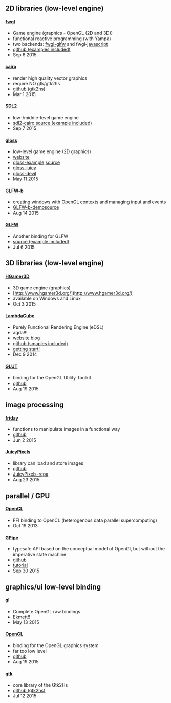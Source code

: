 ## 2D libraries (low-level engine)

#### [fwgl](https://hackage.haskell.org/package/fwgl)

+  Game engine (graphics - OpenGL (2D and 3D))
+ functional reactive programming (with Yampa)
+ two backends: [fwgl-glfw](https://hackage.haskell.org/package/fwgl-glfw) and fwgl-[javascript](https://hackage.haskell.org/package/fwgl-javascript)
+ [github (examples included)](https://github.com/ziocroc/FWGL)
+ Sep 6 2015

#### [cairo](https://hackage.haskell.org/package/cairo)

+ render high quality vector graphics
+ require NO gtk/gtk2hs
+ [github (gtk2hs)](https://github.com/gtk2hs/gtk2hs)
+ Mar 1 2015

#### [SDL2](https://hackage.haskell.org/package/sdl2)

+ low-/middle-level game engine 
+ [sdl2-cairo](https://hackage.haskell.org/package/sdl2-cairo) [source (example included)](https://github.com/apirogov/sdl2-cairo)
+ Sep 7 2015

#### [gloss](https://hackage.haskell.org/package/gloss)

+ low-level game engine (2D graphics)
+ [website](http://gloss.ouroborus.net/) 
+ [gloss-example](http://hackage.haskell.org/package/gloss-examples) [source](https://github.com/benl23x5/gloss/tree/master/gloss-examples)
+ [gloss-juicy](https://hackage.haskell.org/package/gloss-juicy)
+ [gloss-devil](https://hackage.haskell.org/package/gloss-devil)
+ May 11 2015

#### [GLFW-b](https://hackage.haskell.org/package/GLFW-b)

+ creating windows with OpenGL contexts and managing input and events
+ [GLFW-b-demo](https://hackage.haskell.org/package/GLFW-b-demo)[source](https://github.com/bsl/GLFW-b-demo)
+ Aug 14 2015

#### [GLFW](https://hackage.haskell.org/package/GLFW)

+ Another binding for GLFW
+ [source (example included)](http://code.haskell.org/GLFW/)
+ Jul 6 2015

## 3D libraries (low-level engine)

#### [HGamer3D](https://hackage.haskell.org/package/HGamer3D)

+ 3D game engine (graphics)
+ [http://www.hgamer3d.org/](http://www.hgamer3d.org/)
+ available on Windows and Linux
+ Oct 3 2015

#### [LambdaCube](https://hackage.haskell.org/package/lambdacube-core)

+ Purely Functional Rendering Engine (eDSL)
+ agda!!!
+ [website](http://lambdacube3d.com/) [blog](https://lambdacube3d.wordpress.com/) 
+ [github (smaples included)](https://github.com/lambdacube3d/lambdacube-edsl)
+ [getting start!](https://lambdacube3d.wordpress.com/getting-started/)
+ Dec 9 2014

#### [GLUT](http://hackage.haskell.org/package/GLUT)

+ binding for the OpenGL Utility Toolkit
+ [github](https://github.com/haskell-opengl/GLUT)
+ Aug 19 2015

## image processing

#### [friday](https://hackage.haskell.org/package/friday)

+ functions to manipulate images in a functional way
+ [github](https://github.com/RaphaelJ/friday)
+ Jun 2 2015 

#### [JuicyPixels](https://hackage.haskell.org/package/JuicyPixels)

+ library can load and store images
+ [github](https://github.com/Twinside/Juicy.Pixels)
+ [JuicyPixels-repa](http://hackage.haskell.org/package/JuicyPixels-repa)
+ Aug 23 2015 

## parallel / GPU

#### [OpenCL](https://hackage.haskell.org/package/OpenCL)

+ FFI binding to OpenCL (heterogenous data parallel supercomputing)
+ Oct 19 2013

#### [GPipe](https://hackage.haskell.org/package/GPipe)

+ typesafe API based on the conceptual model of OpenGl, but without the imperative state machine
+ [github](https://github.com/tobbebex/GPipe-Core)
+ [tutorial](http://tobbebex.blogspot.se/2015/09/gpu-programming-in-haskell-using-gpipe.html)
+ Sep 30 2015

## graphics/ui low-level binding

#### [gl](https://hackage.haskell.org/package/gl)

+ Complete OpenGL raw bindings 
+ [Ekmett](https://github.com/ekmett/gl)!!
+ May 13 2015

#### [OpenGL](https://hackage.haskell.org/package/OpenGL)

+ binding for the OpenGL graphics system
+ far too low level
+ [github](https://github.com/haskell-opengl/OpenGL)
+ Aug 19 2015

#### [gtk](https://hackage.haskell.org/package/gtk)

+ core library of the Gtk2Hs
+ [github (gtk2hs)](https://github.com/gtk2hs/gtk2hs)
+ Jul 12 2015
